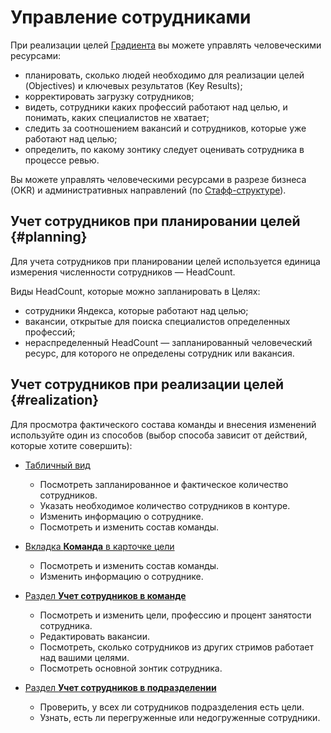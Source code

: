 # Управление сотрудниками

При реализации целей [Градиента](okr.md) вы можете управлять человеческими ресурсами:

* планировать, сколько людей необходимо для реализации целей (Objectives) и ключевых результатов (Key Results);
* корректировать загрузку сотрудников;
* видеть, сотрудники каких профессий работают над целью, и понимать, каких специалистов не хватает;
* следить за соотношением вакансий и сотрудников, которые уже работают над целью;
* определить, по какому зонтику следует оценивать сотрудника в процессе ревью.

Вы можете управлять человеческими ресурсами в разрезе бизнеса (OKR) и административных направлений (по [Стафф-структуре](https://staff.yandex-team.ru/departments/yandex)).

## Учет сотрудников при планировании целей {#planning}

Для учета сотрудников при планировании целей используется единица измерения численности сотрудников — HeadCount.

Виды HeadCount, которые можно запланировать в Целях:

* сотрудники Яндекса, которые работают над целью;
* вакансии, открытые для поиска специалистов определенных профессий;
* нераспределенный HeadCount — запланированный человеческий ресурс, для которого не определены сотрудник или вакансия.

## Учет сотрудников при реализации целей {#realization}

Для просмотра фактического состава команды и внесения изменений используйте один из способов (выбор способа зависит от действий, которые хотите совершить):

* [Табличный вид](hc-table-view.md)
    * Посмотреть запланированное и фактическое количество сотрудников.
    * Указать необходимое количество сотрудников в контуре.
    * Изменить информацию о сотруднике.
    * Посмотреть и изменить состав команды.
    
* [Вкладка **Команда** в карточке цели](hc-goal-card.md)
    * Посмотреть и изменить состав команды.
    * Изменить информацию о сотруднике.
    
* [Раздел **Учет сотрудников в команде**](hc-team-accounting.md)
    * Посмотреть и изменить цели, профессию и процент занятости сотрудника.
    * Редактировать вакансии.
    * Посмотреть, сколько сотрудников из других стримов работает над вашими целями.
    * Посмотреть основной зонтик сотрудника.
    
* [Раздел **Учет сотрудников в подразделении**](hc-division-accounting.md)
    * Проверить, у всех ли сотрудников подразделения есть цели.
    * Узнать, есть ли перегруженные или недогруженные сотрудники.
